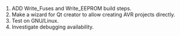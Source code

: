  1. ADD Write_Fuses and Write_EEPROM build steps.
 2. Make a wizard for Qt creator to allow creating AVR projects directly.
 3. Test on GNU/Linux.
 4. Investigate debugging availability.
